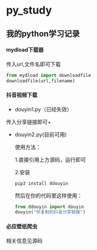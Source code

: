 # py_study

## 我的python学习记录
#### mydload下载器

传入url,文件名即可下载
```python
from mydload import downloadfile
downloadfile(url,filename)
```
#### 抖音视频下载

+ douyin1.py（已经失效）

传入分享链接即可+

+ douyin2.py(目前可用)

    使用方法：

    1.直接引用上方源码，运行即可

    2.安装

    ```python
    pip3 install ddouyin
    ```

    然后在你的代码里这样使用：

    ```python
    from ddouyin import douyin
    douyin("你复制的抖音分享链接")
    ```

    

#### 必应壁纸爬虫

相关信息见源码